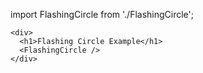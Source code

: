 


import FlashingCircle from './FlashingCircle';

    <div>
      <h1>Flashing Circle Example</h1>
      <FlashingCircle />
    </div>
